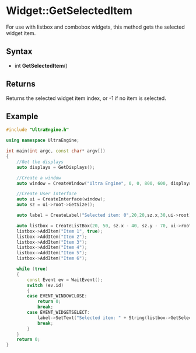 # Widget::GetSelectedItem #

For use with listbox and combobox widgets, this method gets the selected widget item.

## Syntax ##

- int **GetSelectedItem**()

## Returns ##
Returns the selected widget item index, or -1 if no item is selected.

## Example ##
```c++
#include "UltraEngine.h"

using namespace UltraEngine;

int main(int argc, const char* argv[])
{
    //Get the displays
    auto displays = GetDisplays();

    //Create a window
    auto window = CreateWindow("Ultra Engine", 0, 0, 800, 600, displays[0]);

    //Create User Interface
    auto ui = CreateInterface(window);
    auto sz = ui->root->GetSize();

    auto label = CreateLabel("Selected item: 0",20,20,sz.x,30,ui->root);

    auto listbox = CreateListBox(20, 50, sz.x - 40, sz.y - 70, ui->root);
    listbox->AddItem("Item 1", true);
    listbox->AddItem("Item 2");
    listbox->AddItem("Item 3");
    listbox->AddItem("Item 4");
    listbox->AddItem("Item 5");
    listbox->AddItem("Item 6");

    while (true)
    {
        const Event ev = WaitEvent();
        switch (ev.id)
        {
        case EVENT_WINDOWCLOSE:
            return 0;
            break;
        case EVENT_WIDGETSELECT:
            label->SetText("Selected item: " + String(listbox->GetSelectedItem()));
            break;
        }
    }
    return 0;
}
```
